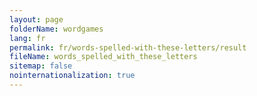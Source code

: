 ```yaml
---
layout: page
folderName: wordgames
lang: fr
permalink: fr/words-spelled-with-these-letters/result
fileName: words_spelled_with_these_letters
sitemap: false
nointernationalization: true
---
```

